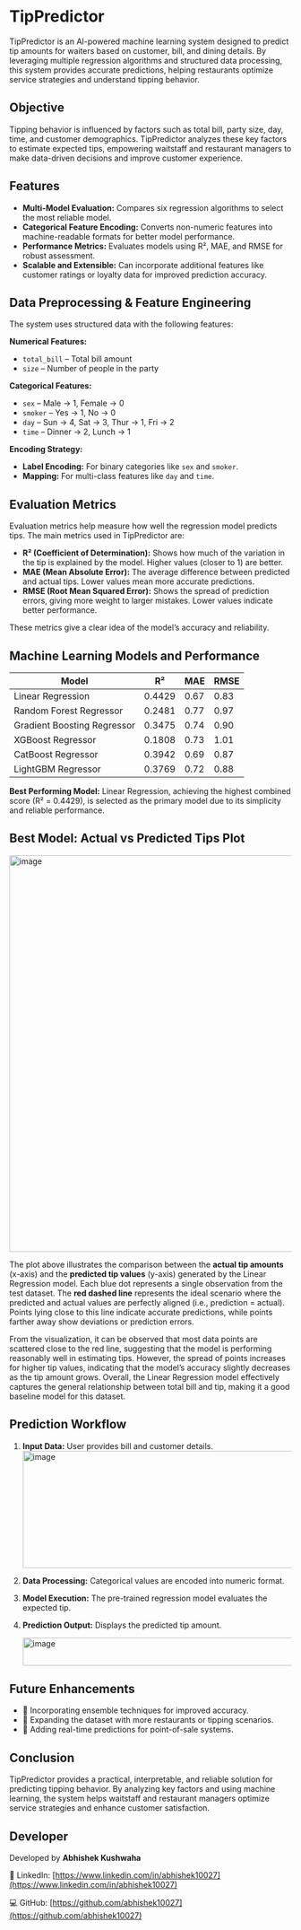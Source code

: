 # **TipPredictor**

TipPredictor is an AI-powered machine learning system designed to predict tip amounts for waiters based on customer, bill, and dining details. By leveraging multiple regression algorithms and structured data processing, this system provides accurate predictions, helping restaurants optimize service strategies and understand tipping behavior.

## Objective

Tipping behavior is influenced by factors such as total bill, party size, day, time, and customer demographics. TipPredictor analyzes these key factors to estimate expected tips, empowering waitstaff and restaurant managers to make data-driven decisions and improve customer experience.

## Features

* **Multi-Model Evaluation:** Compares six regression algorithms to select the most reliable model.
* **Categorical Feature Encoding:** Converts non-numeric features into machine-readable formats for better model performance.
* **Performance Metrics:** Evaluates models using R², MAE, and RMSE for robust assessment.
* **Scalable and Extensible:** Can incorporate additional features like customer ratings or loyalty data for improved prediction accuracy.

## Data Preprocessing & Feature Engineering

The system uses structured data with the following features:

**Numerical Features:**

* `total_bill` – Total bill amount
* `size` – Number of people in the party

**Categorical Features:**

* `sex` – Male → 1, Female → 0
* `smoker` – Yes → 1, No → 0
* `day` – Sun → 4, Sat → 3, Thur → 1, Fri → 2
* `time` – Dinner → 2, Lunch → 1

**Encoding Strategy:**

* **Label Encoding:** For binary categories like `sex` and `smoker`.
* **Mapping:** For multi-class features like `day` and `time`.

## **Evaluation Metrics**

Evaluation metrics help measure how well the regression model predicts tips. The main metrics used in TipPredictor are:

* **R² (Coefficient of Determination):** Shows how much of the variation in the tip is explained by the model. Higher values (closer to 1) are better.
* **MAE (Mean Absolute Error):** The average difference between predicted and actual tips. Lower values mean more accurate predictions.
* **RMSE (Root Mean Squared Error):** Shows the spread of prediction errors, giving more weight to larger mistakes. Lower values indicate better performance.

These metrics give a clear idea of the model’s accuracy and reliability.

## Machine Learning Models and Performance

| Model                       | R²     | MAE  | RMSE |
| --------------------------- | ------ | ---- | ---- |
| Linear Regression           | 0.4429 | 0.67 | 0.83 |
| Random Forest Regressor     | 0.2481 | 0.77 | 0.97 |
| Gradient Boosting Regressor | 0.3475 | 0.74 | 0.90 |
| XGBoost Regressor           | 0.1808 | 0.73 | 1.01 |
| CatBoost Regressor          | 0.3942 | 0.69 | 0.87 |
| LightGBM Regressor          | 0.3769 | 0.72 | 0.88 |

**Best Performing Model:** Linear Regression, achieving the highest combined score (R² = 0.4429), is selected as the primary model due to its simplicity and reliable performance.

## **Best Model: Actual vs Predicted Tips Plot**
<img width="959" height="707" alt="image" src="https://github.com/user-attachments/assets/8d0279fa-145f-4cb0-bc64-3b61f5a364bd" />

The plot above illustrates the comparison between the **actual tip amounts** (x-axis) and the **predicted tip values** (y-axis) generated by the Linear Regression model. Each blue dot represents a single observation from the test dataset. The **red dashed line** represents the ideal scenario where the predicted and actual values are perfectly aligned (i.e., prediction = actual). Points lying close to this line indicate accurate predictions, while points farther away show deviations or prediction errors.

From the visualization, it can be observed that most data points are scattered close to the red line, suggesting that the model is performing reasonably well in estimating tips. However, the spread of points increases for higher tip values, indicating that the model’s accuracy slightly decreases as the tip amount grows. Overall, the Linear Regression model effectively captures the general relationship between total bill and tip, making it a good baseline model for this dataset.



## Prediction Workflow

1. **Input Data:** User provides bill and customer details.
   <img width="693" height="209" alt="image" src="https://github.com/user-attachments/assets/15b88146-8103-4d39-b4c0-8c04f13302d5" />

2. **Data Processing:** Categorical values are encoded into numeric format.

3. **Model Execution:** The pre-trained regression model evaluates the expected tip.

4. **Prediction Output:** Displays the predicted tip amount.

   <img width="516" height="50" alt="image" src="https://github.com/user-attachments/assets/89f3551a-dc56-4356-bd9b-6554f43ae989" />


## Future Enhancements

* 🔹 Incorporating ensemble techniques for improved accuracy.
* 🔹 Expanding the dataset with more restaurants or tipping scenarios.
* 🔹 Adding real-time predictions for point-of-sale systems.

## Conclusion

TipPredictor provides a practical, interpretable, and reliable solution for predicting tipping behavior. By analyzing key factors and using machine learning, the system helps waitstaff and restaurant managers optimize service strategies and enhance customer satisfaction.

## Developer

Developed by **Abhishek Kushwaha**

🔗 LinkedIn: [https://www.linkedin.com/in/abhishek10027](https://www.linkedin.com/in/abhishek10027)

💻 GitHub: [https://github.com/abhishek10027](https://github.com/abhishek10027)


